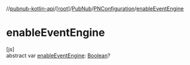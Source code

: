 //[pubnub-kotlin-api](../../../../index.md)/[[root]](../../index.md)/[PubNub](../index.md)/[PNConfiguration](index.md)/[enableEventEngine](enable-event-engine.md)

# enableEventEngine

[js]\
abstract var [enableEventEngine](enable-event-engine.md): [Boolean](https://kotlinlang.org/api/latest/jvm/stdlib/kotlin-stdlib/kotlin/-boolean/index.html)?
